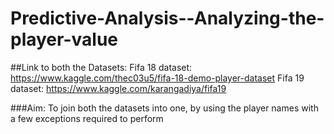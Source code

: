 # Predictive-Analysis--Analyzing-the-player-value

##Link to both the Datasets:
Fifa 18 dataset:  https://www.kaggle.com/thec03u5/fifa-18-demo-player-dataset
Fifa 19 dataset: https://www.kaggle.com/karangadiya/fifa19

###Aim:
To join both  the datasets into one, by using the player names with a few exceptions required to perform


